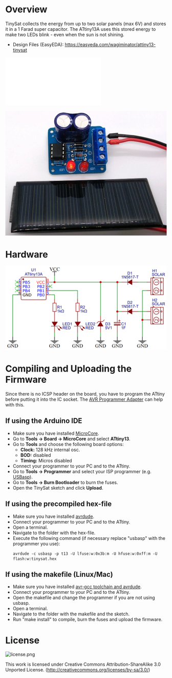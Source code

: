 # Overview
TinySat collects the energy from up to two solar panels (max 6V) and stores it in a 1 Farad super capacitor. The ATtiny13A uses this stored energy to make two LEDs blink - even when the sun is not shining.

- Design Files (EasyEDA): https://easyeda.com/wagiminator/attiny13-tinysat

<iframe src="//www.youtube.com/embed/PQvtNVte2JE" frameborder="0"> </iframe>

![TinySat_pic1.jpg](https://raw.githubusercontent.com/wagiminator/ATtiny13-TinySat/main/documentation/TinySat_pic1.jpg)

# Hardware
![TinySat_wiring.png](https://raw.githubusercontent.com/wagiminator/ATtiny13-TinySat/main/documentation/TinySat_wiring.png)

# Compiling and Uploading the Firmware
Since there is no ICSP header on the board, you have to program the ATtiny before putting it into the IC socket. The [AVR Programmer Adapter](https://github.com/wagiminator/AVR-Programmer/tree/master/AVR_Programmer_Adapter) can help with this.

## If using the Arduino IDE
- Make sure you have installed [MicroCore](https://github.com/MCUdude/MicroCore).
- Go to **Tools -> Board -> MicroCore** and select **ATtiny13**.
- Go to **Tools** and choose the following board options:
  - **Clock:**  128 kHz internal osc.
  - **BOD:**    disabled
  - **Timing:** Micros disabled
- Connect your programmer to your PC and to the ATtiny.
- Go to **Tools -> Programmer** and select your ISP programmer (e.g. [USBasp](https://aliexpress.com/wholesale?SearchText=usbasp)).
- Go to **Tools -> Burn Bootloader** to burn the fuses.
- Open the TinySat sketch and click **Upload**.

## If using the precompiled hex-file
- Make sure you have installed [avrdude](https://learn.adafruit.com/usbtinyisp/avrdude).
- Connect your programmer to your PC and to the ATtiny.
- Open a terminal.
- Navigate to the folder with the hex-file.
- Execute the following command (if necessary replace "usbasp" with the programmer you use):
  ```
  avrdude -c usbasp -p t13 -U lfuse:w:0x3b:m -U hfuse:w:0xff:m -U flash:w:tinysat.hex
  ```

## If using the makefile (Linux/Mac)
- Make sure you have installed [avr-gcc toolchain and avrdude](http://maxembedded.com/2015/06/setting-up-avr-gcc-toolchain-on-linux-and-mac-os-x/).
- Connect your programmer to your PC and to the ATtiny.
- Open the makefile and change the programmer if you are not using usbasp.
- Open a terminal.
- Navigate to the folder with the makefile and the sketch.
- Run "make install" to compile, burn the fuses and upload the firmware.

# License
![license.png](https://i.creativecommons.org/l/by-sa/3.0/88x31.png)

This work is licensed under Creative Commons Attribution-ShareAlike 3.0 Unported License. 
(http://creativecommons.org/licenses/by-sa/3.0/)
